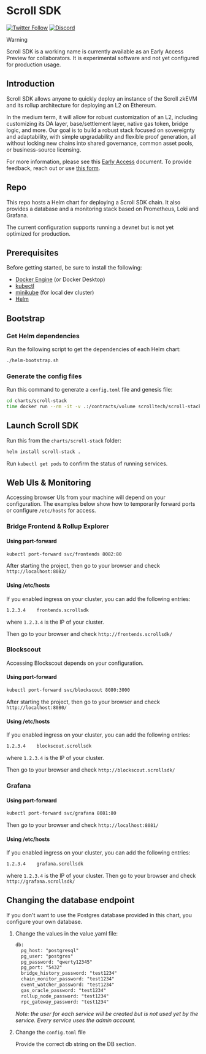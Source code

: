 # Scroll SDK
[![Twitter Follow](https://img.shields.io/twitter/follow/Scroll_ZKP?style=social)](https://twitter.com/Scroll_ZKP)
[![Discord](https://img.shields.io/discord/984015101017346058?color=%235865F2&label=Discord&logo=discord&logoColor=%23fff)](https://discord.gg/scroll)

> [!WARNING]
> Scroll SDK is a working name is currently available as an Early Access Preview for collaborators. It is experimental software and not yet configured for production usage.

## Introduction

Scroll SDK allows anyone to quickly deploy an instance of the Scroll zkEVM and its rollup architecture for deploying an L2 on Ethereum.

In the medium term, it will allow for robust customization of an L2, including customizing its DA layer, base/settlement layer, native gas token, bridge logic, and more. Our goal is to build a robust stack focused on sovereignty and adaptability, with simple upgradability and flexible proof generation, all without locking new chains into shared governance, common asset pools, or business-source licensing.

For more information, please see this [Early Access](https://scrollzkp.notion.site/Scroll-SDK-Early-Access-Feedback-Request-74272ce6a0ae4c1d8f5c1d836df1f410?pvs=4) document. To provide feedback, reach out or use [this form](https://tally.so/r/3xQdNr).

## Repo
This repo hosts a Helm chart for deploying a Scroll SDK chain. 
It also provides a database and a monitoring stack based on Prometheus, Loki and Grafana.

The current configuration supports running a devnet but is not yet optimized for production.

## Prerequisites
Before getting started, be sure to install the following:
- [Docker Engine](https://docs.docker.com/engine/install/) (or Docker Desktop)
- [kubectl](https://kubernetes.io/docs/tasks/tools/)
- [minikube](https://minikube.sigs.k8s.io/docs/start/) (for local dev cluster)
- [Helm](https://helm.sh/docs/intro/install/)

## Bootstrap
### Get Helm dependencies
Run the following script to get the dependencies of each Helm chart:
```bash
./helm-bootstrap.sh
```

### Generate the config files
Run this command to generate a `config.toml` file and genesis file:
```bash
cd charts/scroll-stack
time docker run --rm -it -v .:/contracts/volume scrolltech/scroll-stack-contracts:gen-configs-53d0389b
```

## Launch Scroll SDK
Run this from the `charts/scroll-stack` folder:
```bash
helm install scroll-stack . 
```

Run `kubectl get pods` to confirm the status of running services.

## Web UIs & Monitoring

Accessing browser UIs from your machine will depend on your configuration. The examples below show how to temporarily forward ports or configure `/etc/hosts` for access.

### Bridge Frontend & Rollup Explorer

#### Using port-forward

```bash
kubectl port-forward svc/frontends 8082:80
```

  After starting the project, then go to your browser and check `http://localhost:8082/`

#### Using /etc/hosts
If you enabled ingress on your cluster, you can add the following entries:

```txt
1.2.3.4    frontends.scrollsdk
```

where `1.2.3.4` is the IP of your cluster.

Then go to your browser and check `http://frontends.scrollsdk/`

### Blockscout
Accessing Blockscout depends on your configuration.

#### Using port-forward

```bash
kubectl port-forward svc/blockscout 8080:3000
```

  After starting the project, then go to your browser and check `http://localhost:8080/`

#### Using /etc/hosts
If you enabled ingress on your cluster, you can add the following entries:

```txt
1.2.3.4    blockscout.scrollsdk
```

where `1.2.3.4` is the IP of your cluster.

Then go to your browser and check `http://blockscout.scrollsdk/`

### Grafana
#### Using port-forward

```bash
kubectl port-forward svc/grafana 8081:80
```
Then go to your browser and check `http://localhost:8081/`

#### Using /etc/hosts

If you enabled ingress on your cluster, you can add the following entries:

```txt
1.2.3.4    grafana.scrollsdk
```

where `1.2.3.4` is the IP of your cluster.
Then go to your browser and check `http://grafana.scrollsdk/`

## Changing the database endpoint

If you don't want to use the Postgres database provided in this chart, you configure your own database.

1. Change the values in the value.yaml file:

    ```txt
    db:
      pg_host: "postgresql"
      pg_user: "postgres"
      pg_password: "qwerty12345"
      pg_port: "5432"
      bridge_history_password: "test1234"
      chain_monitor_password: "test1234"
      event_watcher_password: "test1234"
      gas_oracle_password: "test1234"
      rollup_node_password: "test1234"
      rpc_gateway_password: "test1234"
    ```
    _Note: the user for each service will be created but is not used yet by the service. Every service uses the admin account._

2. Change the `config.toml` file

    Provide the correct db string on the DB section.
